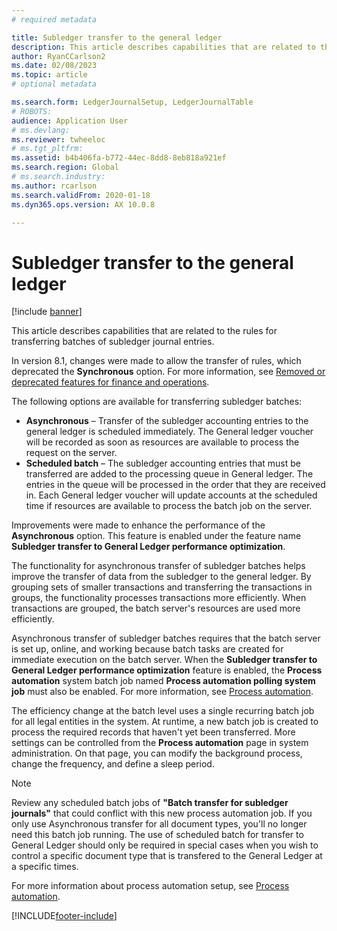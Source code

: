 ```yaml
---
# required metadata

title: Subledger transfer to the general ledger
description: This article describes capabilities that are related to the subledger transfer process in General ledger.
author: RyanCCarlson2
ms.date: 02/08/2023
ms.topic: article
# optional metadata

ms.search.form: LedgerJournalSetup, LedgerJournalTable
# ROBOTS: 
audience: Application User
# ms.devlang: 
ms.reviewer: twheeloc
# ms.tgt_pltfrm: 
ms.assetid: b4b406fa-b772-44ec-8dd8-8eb818a921ef
ms.search.region: Global
# ms.search.industry: 
ms.author: rcarlson
ms.search.validFrom: 2020-01-18
ms.dyn365.ops.version: AX 10.0.8

---
```


# Subledger transfer to the general ledger

[!include [banner](../includes/banner.md)]

This article describes capabilities that are related to the rules for transferring batches of subledger journal entries.

In version 8.1, changes were made to allow the transfer of rules, which deprecated the **Synchronous** option. For more information, see [Removed or deprecated features for finance and operations](../../fin-ops-core/dev-itpro/migration-upgrade/deprecated-features.md?toc=%2fdynamics365%2ffinance%2ftoc.json#finance-and-operations-81-with-platform-update-20).

The following options are available for transferring subledger batches:

- **Asynchronous** – Transfer of the subledger accounting entries to the general ledger is scheduled immediately. The General ledger voucher will be recorded as soon as resources are available to process the request on the server.
- **Scheduled batch** – The subledger accounting entries that must be transferred are added to the processing queue in General ledger. The entries in the queue will be processed in the order that they are received in. Each General ledger voucher will update accounts at the scheduled time if resources are available to process the batch job on the server.

Improvements were made to enhance the performance of the **Asynchronous** option. This feature is enabled under the feature name **Subledger transfer to General Ledger performance optimization**.

The functionality for asynchronous transfer of subledger batches helps improve the transfer of data from the subledger to the general ledger. By grouping sets of smaller transactions and transferring the transactions in groups, the functionality processes transactions more efficiently. When transactions are grouped, the batch server's resources are used more efficiently.

Asynchronous transfer of subledger batches requires that the batch server is set up, online, and working because batch tasks are created for immediate execution on the batch server. When the  **Subledger transfer to General Ledger performance optimization** feature is enabled, the **Process automation** system batch job named **Process automation polling system job** must also be enabled. For more information, see [Process automation](../../fin-ops-core/dev-itpro/sysadmin/process-automation.md).

The efficiency change at the batch level uses a single recurring batch job for all legal entities in the system. At runtime, a new batch job is created to process the required records that haven't yet been transferred. More settings can be controlled from the **Process automation** page in system administration. On that page, you can modify the background process, change the frequency, and define a sleep period. 

>[!NOTE]
>Review any scheduled batch jobs of **"Batch transfer for subledger journals"** that could conflict with this new process automation job. If you only use Asynchronous transfer for all document types, you'll no longer need this batch job running. The use of scheduled batch for transfer to General Ledger should only be required in special cases when you wish to control a specific document type that is transfered to the General Ledger at a specific times. 

For more information about process automation setup, see [Process automation](../../fin-ops-core/dev-itpro/sysadmin/process-automation.md).

[!INCLUDE[footer-include](../../includes/footer-banner.md)]

